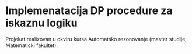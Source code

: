 # Implemenatacija DP procedure za iskaznu logiku

Projekat realizovan u okviru kursa Automatsko rezonovanje (master studije, Matematicki fakultet).


 
